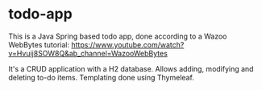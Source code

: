 # todo-app

This is a Java Spring based todo app, done according to a Wazoo WebBytes tutorial: https://www.youtube.com/watch?v=Hvuij8SOW8Q&ab_channel=WazooWebBytes

It's a CRUD application with a H2 database. Allows adding, modifying and deleting to-do items.
Templating done using Thymeleaf.
